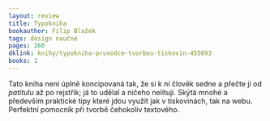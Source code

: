 ```yaml
---
layout: review
title: Typokniha
bookauthor: Filip Blažek
tags: design naučné
pages: 260
dklink: knihy/typokniha-pruvodce-tvorbou-tiskovin-455693
books: 1
---
```


Tato kniha není úplně koncipovaná tak, že si k ní člověk sedne a přečte ji od *patitulu* až po rejstřík; já to udělal a ničeho nelituji. Skýtá mnohé a především praktické tipy které jdou využít jak v tiskovinách, tak na webu. Perfektní pomocník při tvorbě čehokoliv textového.